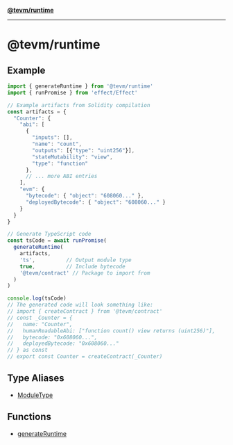 [**@tevm/runtime**](README.md)

***

# @tevm/runtime

## Example

```javascript
import { generateRuntime } from '@tevm/runtime'
import { runPromise } from 'effect/Effect'

// Example artifacts from Solidity compilation
const artifacts = {
  "Counter": {
    "abi": [
      {
        "inputs": [],
        "name": "count",
        "outputs": [{"type": "uint256"}],
        "stateMutability": "view",
        "type": "function"
      },
      // ... more ABI entries
    ],
    "evm": {
      "bytecode": { "object": "608060..." },
      "deployedBytecode": { "object": "608060..." }
    }
  }
}

// Generate TypeScript code
const tsCode = await runPromise(
  generateRuntime(
    artifacts,
    'ts',          // Output module type
    true,          // Include bytecode
    '@tevm/contract' // Package to import from
  )
)

console.log(tsCode)
// The generated code will look something like:
// import { createContract } from '@tevm/contract'
// const _Counter = {
//   name: "Counter",
//   humanReadableAbi: ["function count() view returns (uint256)"],
//   bytecode: "0x608060...",
//   deployedBytecode: "0x608060..."
// } as const
// export const Counter = createContract(_Counter)
```

## Type Aliases

- [ModuleType](type-aliases/ModuleType.md)

## Functions

- [generateRuntime](functions/generateRuntime.md)
